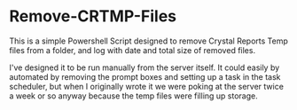 Remove-CRTMP-Files
==================

This is a simple Powershell Script designed to remove Crystal Reports Temp files from a folder, and log with date and total size of removed files.

I've designed it to be run manually from the server itself. It could easily by automated by removing the prompt boxes and setting up a task in the task scheduler, but when I originally wrote it we were poking at the server twice a week or so anyway because the temp files were filling up storage.
